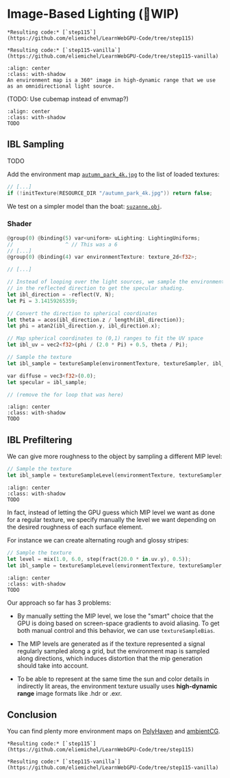 Image-Based Lighting (🚧WIP)
====================

````{tab} With webgpu.hpp
*Resulting code:* [`step115`](https://github.com/eliemichel/LearnWebGPU-Code/tree/step115)
````

````{tab} Vanilla webgpu.h
*Resulting code:* [`step115-vanilla`](https://github.com/eliemichel/LearnWebGPU-Code/tree/step115-vanilla)
````

```{figure} /images/autumn_park.webp
:align: center
:class: with-shadow
An environment map is a 360° image in high-dynamic range that we use as an omnidirectional light source.
```

(TODO: Use cubemap instead of envmap?)

```{figure} /images/ibl-coords.png
:align: center
:class: with-shadow
TODO
```

IBL Sampling
------------

TODO

Add the environment map [`autumn_park_4k.jpg`](../../data/autumn_park_4k.jpg) to the list of loaded textures:

```C++
// [...]
if (!initTexture(RESOURCE_DIR "/autumn_park_4k.jpg")) return false;
```

We test on a simpler model than the boat: [`suzanne.obj`](../../data/suzanne.obj).

### Shader

```rust
@group(0) @binding(5) var<uniform> uLighting: LightingUniforms;
//                 ^ // This was a 6
// [...]
@group(0) @binding(4) var environmentTexture: texture_2d<f32>;

// [...]

// Instead of looping over the light sources, we sample the environment map
// in the reflected direction to get the specular shading.
let ibl_direction = -reflect(V, N);
let Pi = 3.14159265359;

// Convert the direction to spherical coordinates
let theta = acos(ibl_direction.z / length(ibl_direction));
let phi = atan2(ibl_direction.y, ibl_direction.x);

// Map spherical coordinates to (0,1) ranges to fit the UV space
let ibl_uv = vec2<f32>(phi / (2.0 * Pi) + 0.5, theta / Pi);

// Sample the texture
let ibl_sample = textureSample(environmentTexture, textureSampler, ibl_uv).rgb;

var diffuse = vec3<f32>(0.0);
let specular = ibl_sample;

// (remove the for loop that was here)
```

```{figure} /images/envmap-ldr.png
:align: center
:class: with-shadow
TODO
```

IBL Prefiltering
----------------

We can give more roughness to the object by sampling a different MIP level:

```rust
// Sample the texture
let ibl_sample = textureSampleLevel(environmentTexture, textureSampler, ibl_uv, 6.0).rgb;
```

```{figure} /images/envmap-ldr-rough.png
:align: center
:class: with-shadow
TODO
```

In fact, instead of letting the GPU guess which MIP level we want as done for a regular texture, we specify manually the level we want depending on the desired roughness of each surface element.

For instance we can create alternating rough and glossy stripes:

```rust
// Sample the texture
let level = mix(1.0, 6.0, step(fract(20.0 * in.uv.y), 0.5));
let ibl_sample = textureSampleLevel(environmentTexture, textureSampler, ibl_uv, level).rgb;
```

```{figure} /images/envmap-ldr-stripes.png
:align: center
:class: with-shadow
TODO
```

Our approach so far has 3 problems:

 - By manually setting the MIP level, we lose the "smart" choice that the GPU is doing based on screen-space gradients to avoid aliasing. To get both manual control and this behavior, we can use  `textureSampleBias`.

 - The MIP levels are generated as if the texture represented a signal regularly sampled along a grid, but the environment map is sampled along directions, which induces distortion that the mip generation should take into account.

 - To be able to represent at the same time the sun and color details in indirectly lit areas, the environment texture usually uses **high-dynamic range** image formats like .hdr or .exr.

Conclusion
----------

You can find plenty more environment maps on [PolyHaven](https://polyhaven.com/hdris) and [ambientCG](https://ambientcg.com/list?type=HDRI).

````{tab} With webgpu.hpp
*Resulting code:* [`step115`](https://github.com/eliemichel/LearnWebGPU-Code/tree/step115)
````

````{tab} Vanilla webgpu.h
*Resulting code:* [`step115-vanilla`](https://github.com/eliemichel/LearnWebGPU-Code/tree/step115-vanilla)
````
